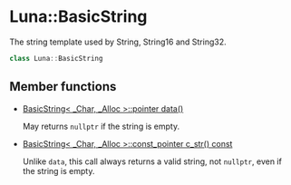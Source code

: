 # Luna::BasicString
The string template used by String, String16 and String32. 

```c++
class Luna::BasicString
```

## Member functions
* [BasicString< _Char, _Alloc >::pointer data()](class_luna_1_1_basic_string_1abbe2708e47e4589174382b703afa3f15.md)

    May returns `nullptr` if the string is empty. 

* [BasicString< _Char, _Alloc >::const_pointer c_str() const](class_luna_1_1_basic_string_1ab63a641601252a6a8ddd2b28ee6d19b7.md)

    Unlike `data`, this call always returns a valid string, not `nullptr`, even if the string is empty. 

